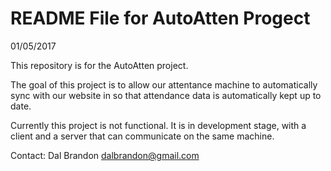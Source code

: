 README File for AutoAtten Progect
=================================
01/05/2017

This repository is for the AutoAtten project.

The goal of this project is to allow our attentance machine to automatically
sync with our website in so that attendance data is automatically kept up
to date.

Currently this project is not functional.  It is in development stage, with
a client and a server that can communicate on the same machine.  


Contact: Dal Brandon
dalbrandon@gmail.com

